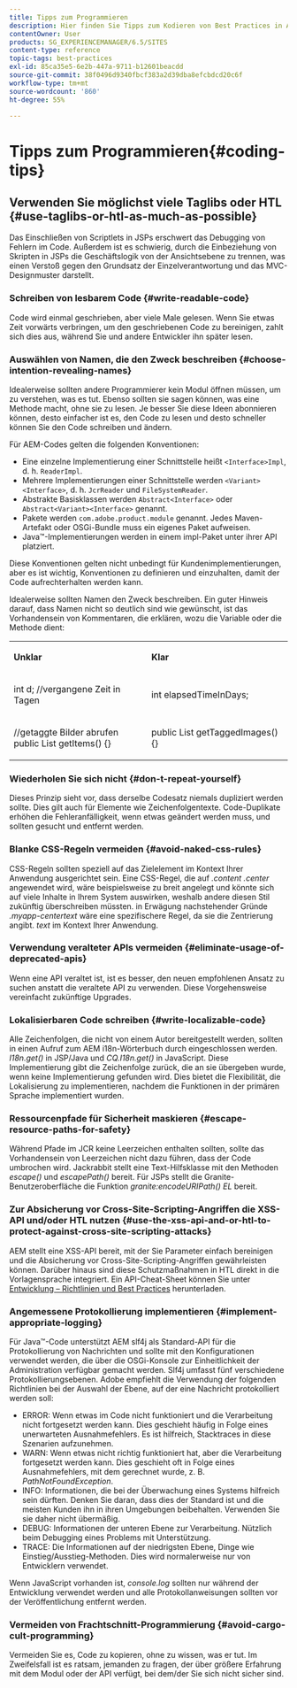 ```yaml
---
title: Tipps zum Programmieren
description: Hier finden Sie Tipps zum Kodieren von Best Practices in Adobe Experience Manager.
contentOwner: User
products: SG_EXPERIENCEMANAGER/6.5/SITES
content-type: reference
topic-tags: best-practices
exl-id: 85ca35e5-6e2b-447a-9711-b12601beacdd
source-git-commit: 38f0496d9340fbcf383a2d39dba8efcbdcd20c6f
workflow-type: tm+mt
source-wordcount: '860'
ht-degree: 55%

---
```


# Tipps zum Programmieren{#coding-tips}

## Verwenden Sie möglichst viele Taglibs oder HTL {#use-taglibs-or-htl-as-much-as-possible}

Das Einschließen von Scriptlets in JSPs erschwert das Debugging von Fehlern im Code. Außerdem ist es schwierig, durch die Einbeziehung von Skripten in JSPs die Geschäftslogik von der Ansichtsebene zu trennen, was einen Verstoß gegen den Grundsatz der Einzelverantwortung und das MVC-Designmuster darstellt.

### Schreiben von lesbarem Code {#write-readable-code}

Code wird einmal geschrieben, aber viele Male gelesen. Wenn Sie etwas Zeit vorwärts verbringen, um den geschriebenen Code zu bereinigen, zahlt sich dies aus, während Sie und andere Entwickler ihn später lesen.

### Auswählen von Namen, die den Zweck beschreiben {#choose-intention-revealing-names}

Idealerweise sollten andere Programmierer kein Modul öffnen müssen, um zu verstehen, was es tut. Ebenso sollten sie sagen können, was eine Methode macht, ohne sie zu lesen. Je besser Sie diese Ideen abonnieren können, desto einfacher ist es, den Code zu lesen und desto schneller können Sie den Code schreiben und ändern.

Für AEM-Codes gelten die folgenden Konventionen:


* Eine einzelne Implementierung einer Schnittstelle heißt `<Interface>Impl`, d. h. `ReaderImpl`.
* Mehrere Implementierungen einer Schnittstelle werden `<Variant><Interface>`, d. h. `JcrReader` und `FileSystemReader`.
* Abstrakte Basisklassen werden `Abstract<Interface>` oder `Abstract<Variant><Interface>` genannt.
* Pakete werden `com.adobe.product.module` genannt.  Jedes Maven-Artefakt oder OSGi-Bundle muss ein eigenes Paket aufweisen.
* Java™-Implementierungen werden in einem impl-Paket unter ihrer API platziert.


Diese Konventionen gelten nicht unbedingt für Kundenimplementierungen, aber es ist wichtig, Konventionen zu definieren und einzuhalten, damit der Code aufrechterhalten werden kann.

Idealerweise sollten Namen den Zweck beschreiben. Ein guter Hinweis darauf, dass Namen nicht so deutlich sind wie gewünscht, ist das Vorhandensein von Kommentaren, die erklären, wozu die Variable oder die Methode dient:

<table>
 <tbody>
  <tr>
   <td><p><strong>Unklar</strong></p> </td>
   <td><p><strong>Klar</strong></p> </td>
  </tr>
  <tr>
   <td><p>int d; //vergangene Zeit in Tagen</p> </td>
   <td><p>int elapsedTimeInDays;</p> </td>
  </tr>
  <tr>
   <td><p>//getaggte Bilder abrufen<br /> public List getItems() {}</p> </td>
   <td><p>public List getTaggedImages() {}</p> </td>
  </tr>
 </tbody>
</table>

### Wiederholen Sie sich nicht  {#don-t-repeat-yourself}

Dieses Prinzip sieht vor, dass derselbe Codesatz niemals dupliziert werden sollte. Dies gilt auch für Elemente wie Zeichenfolgentexte. Code-Duplikate erhöhen die Fehleranfälligkeit, wenn etwas geändert werden muss, und sollten gesucht und entfernt werden.

### Blanke CSS-Regeln vermeiden {#avoid-naked-css-rules}

CSS-Regeln sollten speziell auf das Zielelement im Kontext Ihrer Anwendung ausgerichtet sein. Eine CSS-Regel, die auf *.content .center* angewendet wird, wäre beispielsweise zu breit angelegt und könnte sich auf viele Inhalte in Ihrem System auswirken, weshalb andere diesen Stil zukünftig überschreiben müssten. in Erwägung nachstehender Gründe *.myapp-centertext* wäre eine spezifischere Regel, da sie die Zentrierung angibt. *text* im Kontext Ihrer Anwendung.

### Verwendung veralteter APIs vermeiden {#eliminate-usage-of-deprecated-apis}

Wenn eine API veraltet ist, ist es besser, den neuen empfohlenen Ansatz zu suchen anstatt die veraltete API zu verwenden. Diese Vorgehensweise vereinfacht zukünftige Upgrades.

### Lokalisierbaren Code schreiben {#write-localizable-code}

Alle Zeichenfolgen, die nicht von einem Autor bereitgestellt werden, sollten in einen Aufruf zum AEM i18n-Wörterbuch durch eingeschlossen werden. *I18n.get()* in JSP/Java und *CQ.I18n.get()* in JavaScript. Diese Implementierung gibt die Zeichenfolge zurück, die an sie übergeben wurde, wenn keine Implementierung gefunden wird. Dies bietet die Flexibilität, die Lokalisierung zu implementieren, nachdem die Funktionen in der primären Sprache implementiert wurden.

### Ressourcenpfade für Sicherheit maskieren {#escape-resource-paths-for-safety}

Während Pfade im JCR keine Leerzeichen enthalten sollten, sollte das Vorhandensein von Leerzeichen nicht dazu führen, dass der Code umbrochen wird. Jackrabbit stellt eine Text-Hilfsklasse mit den Methoden *escape()* und *escapePath()* bereit. Für JSPs stellt die Granite-Benutzeroberfläche die Funktion *granite:encodeURIPath() EL* bereit.

### Zur Absicherung vor Cross-Site-Scripting-Angriffen die XSS-API und/oder HTL nutzen {#use-the-xss-api-and-or-htl-to-protect-against-cross-site-scripting-attacks}

AEM stellt eine XSS-API bereit, mit der Sie Parameter einfach bereinigen und die Absicherung vor Cross-Site-Scripting-Angriffen gewährleisten können. Darüber hinaus sind diese Schutzmaßnahmen in HTL direkt in die Vorlagensprache integriert. Ein API-Cheat-Sheet können Sie unter [Entwicklung – Richtlinien und Best Practices](/help/sites-developing/dev-guidelines-bestpractices.md) herunterladen.

### Angemessene Protokollierung implementieren {#implement-appropriate-logging}

Für Java™-Code unterstützt AEM slf4j als Standard-API für die Protokollierung von Nachrichten und sollte mit den Konfigurationen verwendet werden, die über die OSGi-Konsole zur Einheitlichkeit der Administration verfügbar gemacht werden. Slf4j umfasst fünf verschiedene Protokollierungsebenen. Adobe empfiehlt die Verwendung der folgenden Richtlinien bei der Auswahl der Ebene, auf der eine Nachricht protokolliert werden soll:

* ERROR: Wenn etwas im Code nicht funktioniert und die Verarbeitung nicht fortgesetzt werden kann. Dies geschieht häufig in Folge eines unerwarteten Ausnahmefehlers. Es ist hilfreich, Stacktraces in diese Szenarien aufzunehmen.
* WARN: Wenn etwas nicht richtig funktioniert hat, aber die Verarbeitung fortgesetzt werden kann. Dies geschieht oft in Folge eines Ausnahmefehlers, mit dem gerechnet wurde, z. B. *PathNotFoundException*.
* INFO: Informationen, die bei der Überwachung eines Systems hilfreich sein dürften. Denken Sie daran, dass dies der Standard ist und die meisten Kunden ihn in ihren Umgebungen beibehalten. Verwenden Sie sie daher nicht übermäßig.
* DEBUG: Informationen der unteren Ebene zur Verarbeitung. Nützlich beim Debugging eines Problems mit Unterstützung.
* TRACE: Die Informationen auf der niedrigsten Ebene, Dinge wie Einstieg/Ausstieg-Methoden. Dies wird normalerweise nur von Entwicklern verwendet.

Wenn JavaScript vorhanden ist, *console.log* sollten nur während der Entwicklung verwendet werden und alle Protokollanweisungen sollten vor der Veröffentlichung entfernt werden.

### Vermeiden von Frachtschnitt-Programmierung {#avoid-cargo-cult-programming}

Vermeiden Sie es, Code zu kopieren, ohne zu wissen, was er tut. Im Zweifelsfall ist es ratsam, jemanden zu fragen, der über größere Erfahrung mit dem Modul oder der API verfügt, bei dem/der Sie sich nicht sicher sind.
